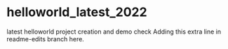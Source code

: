 # helloworld_latest_2022
latest helloworld project creation and demo check
Adding this extra line in readme-edits branch here.
